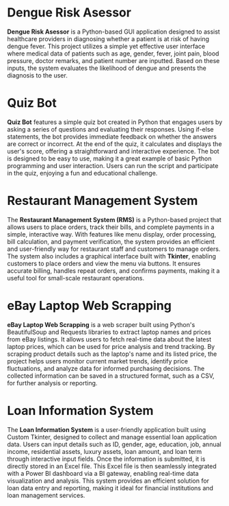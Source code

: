 # Dengue Risk Asessor
**Dengue Risk Asessor** is a Python-based GUI application designed to assist healthcare providers in diagnosing whether a patient is at risk of having dengue fever. This project utilizes a simple yet effective user interface where medical data of patients such as age, gender, fever, joint pain, blood pressure, doctor remarks, and patient number are inputted. Based on these inputs, the system evaluates the likelihood of dengue and presents the diagnosis to the user.
# Quiz Bot
**Quiz Bot** features a simple quiz bot created in Python that engages users by asking a series of questions and evaluating their responses. Using if-else statements, the bot provides immediate feedback on whether the answers are correct or incorrect. At the end of the quiz, it calculates and displays the user's score, offering a straightforward and interactive experience. The bot is designed to be easy to use, making it a great example of basic Python programming and user interaction. Users can run the script and participate in the quiz, enjoying a fun and educational challenge.
# Restaurant Management System
The **Restaurant Management System (RMS)** is a Python-based project that allows users to place orders, track their bills, and complete payments in a simple, interactive way. With features like menu display, order processing, bill calculation, and payment verification, the system provides an efficient and user-friendly way for restaurant staff and customers to manage orders. The system also includes a graphical interface built with **Tkinter**, enabling customers to place orders and view the menu via buttons. It ensures accurate billing, handles repeat orders, and confirms payments, making it a useful tool for small-scale restaurant operations.
# eBay Laptop Web Scrapping
**eBay Laptop Web Scrapping** is a web scraper built using Python's BeautifulSoup and Requests libraries to extract laptop names and prices from eBay listings. It allows users to fetch real-time data about the latest laptop prices, which can be used for price analysis and trend tracking. By scraping product details such as the laptop's name and its listed price, the project helps users monitor current market trends, identify price fluctuations, and analyze data for informed purchasing decisions. The collected information can be saved in a structured format, such as a CSV, for further analysis or reporting.
# Loan Information System
The **Loan Information System** is a user-friendly application built using Custom Tkinter, designed to collect and manage essential loan application data. Users can input details such as ID, gender, age, education, job, annual income, residential assets, luxury assets, loan amount, and loan term through interactive input fields. Once the information is submitted, it is directly stored in an Excel file. This Excel file is then seamlessly integrated with a Power BI dashboard via a BI gateway, enabling real-time data visualization and analysis. This system provides an efficient solution for loan data entry and reporting, making it ideal for financial institutions and loan management services.
